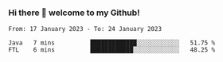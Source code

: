 ### Hi there 👋 welcome to my Github! 

<!--START_SECTION:waka-->

```text
From: 17 January 2023 - To: 24 January 2023

Java   7 mins          █████████████░░░░░░░░░░░░   51.75 %
FTL    6 mins          ████████████░░░░░░░░░░░░░   48.25 %
```

<!--END_SECTION:waka-->
